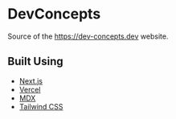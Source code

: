 # DevConcepts

Source of the https://dev-concepts.dev website.

## Built Using

- [Next.js](https://nextjs.org/)
- [Vercel](https://vercel.com)
- [MDX](https://github.com/mdx-js/mdx)
- [Tailwind CSS](https://tailwindcss.com/)
